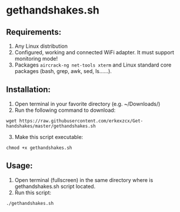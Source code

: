 gethandshakes.sh
================

Requirements:
------------
1. Any Linux distribution
2. Configured, working and connected WiFi adapter. It must support monitoring mode!
3. Packages `aircrack-ng net-tools xterm` and Linux standard core packages (bash, grep, awk, sed, ls......).

Installation:
------------
1. Open terminal in your favorite directory (e.g. ~/Downloads/)
2. Run the following command to download:
```
wget https://raw.githubusercontent.com/erkexzcx/Get-handshakes/master/gethandshakes.sh
```
3. Make this script executable:
```
chmod +x gethandshakes.sh
```
Usage:
-----
1. Open terminal (fullscreen) in the same directory where is gethandshakes.sh script located.
2. Run this script:
```
./gethandshakes.sh
```
